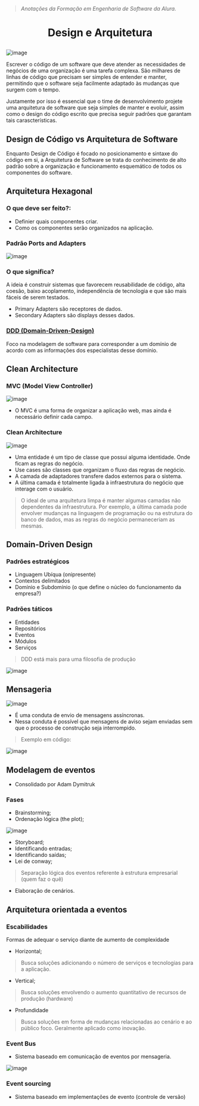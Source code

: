 > *Anotações da Formação em Engenharia de Software da Alura.*


<h1 align="center">
  
  Design e Arquitetura

###

![image](https://github.com/AndreCoutinhom/software_design_and_architecture/assets/91290799/7b372b8c-5368-49cb-a527-0e2143201f69)

  
</h1>


Escrever o código de um software que deve atender as necessidades de negócios de uma organização é uma tarefa complexa. São milhares de linhas de código que precisam ser simples de entender e manter, permitindo que o software seja facilmente adaptado às mudanças que surgem com o tempo.

Justamente por isso é essencial que o time de desenvolvimento projete uma arquitetura de software que seja simples de manter e evoluir, assim como o design do código escrito que precisa seguir padrões que garantam tais carascterísticas.

## Design de Código vs Arquitetura de Software

Enquanto Design de Código é focado no posicionamento e sintaxe do código em si, a Arquitetura de Software se trata do conhecimento de alto padrão sobre a organização e funcionamento esquemático de todos os componentes do software.

## Arquitetura Hexagonal

### O que deve ser feito?:

* Definier quais componentes criar.
* Como os componentes serão organizados na aplicação.

### Padrão Ports and Adapters

![image](https://github.com/AndreCoutinhom/alura_software_engineering_education/assets/91290799/7c1b93f8-e4fd-40c5-b481-e3493d8ef97a)


### O que significa?

A ideia é construir sistemas que favorecem reusabilidade de código, alta coesão, baixo acoplamento, independência de tecnologia e que são mais fáceis de serem testados.

* Primary Adapters são receptores de dados.
* Secondary Adapters são displays desses dados.


### [DDD (Domain-Driven-Design)](https://www.amazon.com.br/Domain-driven-design-atacando-complexidades-software/dp/8550800651?source=ps-sl-shoppingads-lpcontext&ref_=fplfs&psc=1&smid=A1ZZFT5FULY4LN)

Foco na modelagem de software para corresponder a um domínio de acordo com as informações dos especialistas desse domínio.

## Clean Architecture

### MVC (Model View Controller)

![image](https://github.com/AndreCoutinhom/alura_software_engineering_education/assets/91290799/845284d2-2eb4-4d9a-af4b-6b207a774582)

* O MVC é uma forma de organizar a aplicação web, mas ainda é necessário definir cada campo.

### Clean Architecture 

![image](https://github.com/AndreCoutinhom/alura_software_engineering_education/assets/91290799/1aef2c26-3444-4ebe-ae65-1f666eb819be)

* Uma entidade é um tipo de classe que possui alguma identidade. Onde ficam as regras do negócio.
* Use cases são classes que organizam o fluxo das regras de negócio.
* A camada de adaptadores transfere dados externos para o sistema.
* A última camada é totalmente ligada à infraestrutura do negócio que interage com o usuário.

> O ideal de uma arquitetura limpa é manter algumas camadas não dependentes da infraestrutura. Por exemplo, a última camada pode envolver mudanças na linguagem de programação ou na estrutura do banco de dados, mas as regras do negócio permaneceriam as mesmas.

## Domain-Driven Design

### Padrões estratégicos

* Linguagem Ubíqua (onipresente)
* Contextos delimitados
* Domínio e Subdomínio (o que define o núcleo do funcionamento da empresa?)

### Padrões táticos

* Entidades
* Repositórios
* Eventos
* Módulos
* Serviços

> DDD está mais para uma filosofia de produção

![image](https://github.com/AndreCoutinhom/alura_software_engineering_education/assets/91290799/3436e8c8-8940-46c4-8830-004249d17ba2)

## Mensageria

![image](https://github.com/AndreCoutinhom/alura_software_engineering_education/assets/91290799/e3cbc8fa-b517-433d-a1e9-b5aabbd41aff)


* É uma conduta de envio de mensagens assíncronas.
* Nessa conduta é possível que mensagens de aviso sejam enviadas sem que o processo de construção seja interrompido.

> Exemplo em código:

![image](https://github.com/AndreCoutinhom/alura_software_engineering_education/assets/91290799/5f818b02-2ab2-4552-bf87-e2794534a523)

## Modelagem de eventos

* Consolidado por Adam Dymitruk

### Fases

* Brainstorming;
* Ordenação lógica (the plot);

![image](https://github.com/AndreCoutinhom/alura_software_engineering_education/assets/91290799/62c7fdfe-3f19-42f7-a6e8-0413c8c6eb0b)

* Storyboard;
* Identificando entradas;
* Identificando saídas;
* Lei de conway;
> Separação lógica dos eventos referente à estrutura empresarial (quem faz o quê)
* Elaboração de cenários.

## Arquitetura orientada a eventos

### Escabilidades

Formas de adequar o serviço diante de aumento de complexidade

* Horizontal;
> Busca soluções adicionando o número de serviços e tecnologias para a aplicação.
* Vertical;
> Busca soluções envolvendo o aumento quantitativo de recursos de produção (hardware)
* Profundidade
> Busca soluções em forma de mudanças relacionadas ao cenário e ao público foco. Geralmente aplicado como inovação.

### Event Bus

* Sistema baseado em comunicação de eventos por mensageria.

![image](https://github.com/AndreCoutinhom/alura_software_engineering_education/assets/91290799/7a22b918-d2cb-41cb-b581-11dc55df5b93)

### Event sourcing

* Sistema baseado em implementações de evento (controle de versão)




